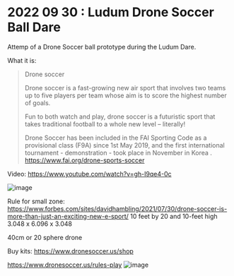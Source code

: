 # 2022 09 30 : Ludum Drone Soccer Ball Dare
Attemp of a Drone Soccer ball prototype during the Ludum Dare. 



What it is: 

>Drone soccer
>
>Drone soccer is a fast-growing new air sport that involves two teams up to five players per team whose aim is to score the highest number of goals.
>
>Fun to both watch and play, drone soccer is a futuristic sport that takes traditional football to a whole new level – literally!
>
> Drone Soccer has been included in the FAI Sporting Code as a provisional class (F9A) since 1st May 2019, and the first  international tournament - demonstration - took place in November in Korea .
https://www.fai.org/drone-sports-soccer


Video: https://www.youtube.com/watch?v=gh-I9qe4-0c


![image](https://user-images.githubusercontent.com/20149493/193133888-28fa809d-20dd-431d-8f4f-24988ab4c10f.png)


Rule for small zone:
https://www.forbes.com/sites/davidhambling/2021/07/30/drone-soccer-is-more-than-just-an-exciting-new-e-sport/
10 feet by 20 and 10-feet high
3.048 x 6.096 x 3.048

40cm or  20 sphere drone

Buy kits:
https://www.dronesoccer.us/shop

https://www.dronesoccer.us/rules-play
![image](https://user-images.githubusercontent.com/20149493/193137554-889ccf5a-c4f9-4811-bb72-4cc2d7b67727.png)
